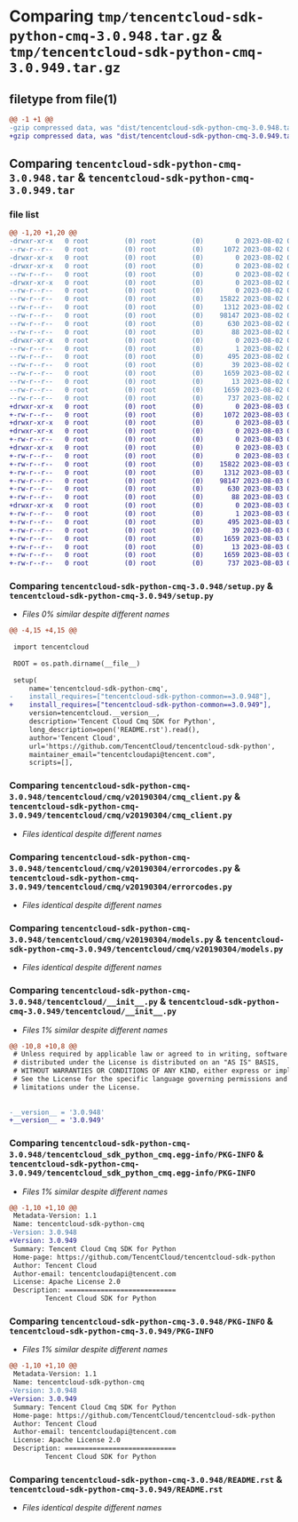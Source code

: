 # Comparing `tmp/tencentcloud-sdk-python-cmq-3.0.948.tar.gz` & `tmp/tencentcloud-sdk-python-cmq-3.0.949.tar.gz`

## filetype from file(1)

```diff
@@ -1 +1 @@
-gzip compressed data, was "dist/tencentcloud-sdk-python-cmq-3.0.948.tar", last modified: Wed Aug  2 00:26:57 2023, max compression
+gzip compressed data, was "dist/tencentcloud-sdk-python-cmq-3.0.949.tar", last modified: Thu Aug  3 00:23:22 2023, max compression
```

## Comparing `tencentcloud-sdk-python-cmq-3.0.948.tar` & `tencentcloud-sdk-python-cmq-3.0.949.tar`

### file list

```diff
@@ -1,20 +1,20 @@
-drwxr-xr-x   0 root         (0) root         (0)        0 2023-08-02 00:26:57.000000 tencentcloud-sdk-python-cmq-3.0.948/
--rw-r--r--   0 root         (0) root         (0)     1072 2023-08-02 00:26:57.000000 tencentcloud-sdk-python-cmq-3.0.948/setup.py
-drwxr-xr-x   0 root         (0) root         (0)        0 2023-08-02 00:26:57.000000 tencentcloud-sdk-python-cmq-3.0.948/tencentcloud/
-drwxr-xr-x   0 root         (0) root         (0)        0 2023-08-02 00:26:57.000000 tencentcloud-sdk-python-cmq-3.0.948/tencentcloud/cmq/
--rw-r--r--   0 root         (0) root         (0)        0 2023-08-02 00:26:57.000000 tencentcloud-sdk-python-cmq-3.0.948/tencentcloud/cmq/__init__.py
-drwxr-xr-x   0 root         (0) root         (0)        0 2023-08-02 00:26:57.000000 tencentcloud-sdk-python-cmq-3.0.948/tencentcloud/cmq/v20190304/
--rw-r--r--   0 root         (0) root         (0)        0 2023-08-02 00:26:57.000000 tencentcloud-sdk-python-cmq-3.0.948/tencentcloud/cmq/v20190304/__init__.py
--rw-r--r--   0 root         (0) root         (0)    15822 2023-08-02 00:26:57.000000 tencentcloud-sdk-python-cmq-3.0.948/tencentcloud/cmq/v20190304/cmq_client.py
--rw-r--r--   0 root         (0) root         (0)     1312 2023-08-02 00:26:57.000000 tencentcloud-sdk-python-cmq-3.0.948/tencentcloud/cmq/v20190304/errorcodes.py
--rw-r--r--   0 root         (0) root         (0)    98147 2023-08-02 00:26:57.000000 tencentcloud-sdk-python-cmq-3.0.948/tencentcloud/cmq/v20190304/models.py
--rw-r--r--   0 root         (0) root         (0)      630 2023-08-02 00:26:57.000000 tencentcloud-sdk-python-cmq-3.0.948/tencentcloud/__init__.py
--rw-r--r--   0 root         (0) root         (0)       88 2023-08-02 00:26:57.000000 tencentcloud-sdk-python-cmq-3.0.948/setup.cfg
-drwxr-xr-x   0 root         (0) root         (0)        0 2023-08-02 00:26:57.000000 tencentcloud-sdk-python-cmq-3.0.948/tencentcloud_sdk_python_cmq.egg-info/
--rw-r--r--   0 root         (0) root         (0)        1 2023-08-02 00:26:57.000000 tencentcloud-sdk-python-cmq-3.0.948/tencentcloud_sdk_python_cmq.egg-info/dependency_links.txt
--rw-r--r--   0 root         (0) root         (0)      495 2023-08-02 00:26:57.000000 tencentcloud-sdk-python-cmq-3.0.948/tencentcloud_sdk_python_cmq.egg-info/SOURCES.txt
--rw-r--r--   0 root         (0) root         (0)       39 2023-08-02 00:26:57.000000 tencentcloud-sdk-python-cmq-3.0.948/tencentcloud_sdk_python_cmq.egg-info/requires.txt
--rw-r--r--   0 root         (0) root         (0)     1659 2023-08-02 00:26:57.000000 tencentcloud-sdk-python-cmq-3.0.948/tencentcloud_sdk_python_cmq.egg-info/PKG-INFO
--rw-r--r--   0 root         (0) root         (0)       13 2023-08-02 00:26:57.000000 tencentcloud-sdk-python-cmq-3.0.948/tencentcloud_sdk_python_cmq.egg-info/top_level.txt
--rw-r--r--   0 root         (0) root         (0)     1659 2023-08-02 00:26:57.000000 tencentcloud-sdk-python-cmq-3.0.948/PKG-INFO
--rw-r--r--   0 root         (0) root         (0)      737 2023-08-02 00:26:57.000000 tencentcloud-sdk-python-cmq-3.0.948/README.rst
+drwxr-xr-x   0 root         (0) root         (0)        0 2023-08-03 00:23:22.000000 tencentcloud-sdk-python-cmq-3.0.949/
+-rw-r--r--   0 root         (0) root         (0)     1072 2023-08-03 00:23:22.000000 tencentcloud-sdk-python-cmq-3.0.949/setup.py
+drwxr-xr-x   0 root         (0) root         (0)        0 2023-08-03 00:23:22.000000 tencentcloud-sdk-python-cmq-3.0.949/tencentcloud/
+drwxr-xr-x   0 root         (0) root         (0)        0 2023-08-03 00:23:22.000000 tencentcloud-sdk-python-cmq-3.0.949/tencentcloud/cmq/
+-rw-r--r--   0 root         (0) root         (0)        0 2023-08-03 00:23:22.000000 tencentcloud-sdk-python-cmq-3.0.949/tencentcloud/cmq/__init__.py
+drwxr-xr-x   0 root         (0) root         (0)        0 2023-08-03 00:23:22.000000 tencentcloud-sdk-python-cmq-3.0.949/tencentcloud/cmq/v20190304/
+-rw-r--r--   0 root         (0) root         (0)        0 2023-08-03 00:23:22.000000 tencentcloud-sdk-python-cmq-3.0.949/tencentcloud/cmq/v20190304/__init__.py
+-rw-r--r--   0 root         (0) root         (0)    15822 2023-08-03 00:23:22.000000 tencentcloud-sdk-python-cmq-3.0.949/tencentcloud/cmq/v20190304/cmq_client.py
+-rw-r--r--   0 root         (0) root         (0)     1312 2023-08-03 00:23:22.000000 tencentcloud-sdk-python-cmq-3.0.949/tencentcloud/cmq/v20190304/errorcodes.py
+-rw-r--r--   0 root         (0) root         (0)    98147 2023-08-03 00:23:22.000000 tencentcloud-sdk-python-cmq-3.0.949/tencentcloud/cmq/v20190304/models.py
+-rw-r--r--   0 root         (0) root         (0)      630 2023-08-03 00:23:22.000000 tencentcloud-sdk-python-cmq-3.0.949/tencentcloud/__init__.py
+-rw-r--r--   0 root         (0) root         (0)       88 2023-08-03 00:23:22.000000 tencentcloud-sdk-python-cmq-3.0.949/setup.cfg
+drwxr-xr-x   0 root         (0) root         (0)        0 2023-08-03 00:23:22.000000 tencentcloud-sdk-python-cmq-3.0.949/tencentcloud_sdk_python_cmq.egg-info/
+-rw-r--r--   0 root         (0) root         (0)        1 2023-08-03 00:23:22.000000 tencentcloud-sdk-python-cmq-3.0.949/tencentcloud_sdk_python_cmq.egg-info/dependency_links.txt
+-rw-r--r--   0 root         (0) root         (0)      495 2023-08-03 00:23:22.000000 tencentcloud-sdk-python-cmq-3.0.949/tencentcloud_sdk_python_cmq.egg-info/SOURCES.txt
+-rw-r--r--   0 root         (0) root         (0)       39 2023-08-03 00:23:22.000000 tencentcloud-sdk-python-cmq-3.0.949/tencentcloud_sdk_python_cmq.egg-info/requires.txt
+-rw-r--r--   0 root         (0) root         (0)     1659 2023-08-03 00:23:22.000000 tencentcloud-sdk-python-cmq-3.0.949/tencentcloud_sdk_python_cmq.egg-info/PKG-INFO
+-rw-r--r--   0 root         (0) root         (0)       13 2023-08-03 00:23:22.000000 tencentcloud-sdk-python-cmq-3.0.949/tencentcloud_sdk_python_cmq.egg-info/top_level.txt
+-rw-r--r--   0 root         (0) root         (0)     1659 2023-08-03 00:23:22.000000 tencentcloud-sdk-python-cmq-3.0.949/PKG-INFO
+-rw-r--r--   0 root         (0) root         (0)      737 2023-08-03 00:23:22.000000 tencentcloud-sdk-python-cmq-3.0.949/README.rst
```

### Comparing `tencentcloud-sdk-python-cmq-3.0.948/setup.py` & `tencentcloud-sdk-python-cmq-3.0.949/setup.py`

 * *Files 0% similar despite different names*

```diff
@@ -4,15 +4,15 @@
 
 import tencentcloud
 
 ROOT = os.path.dirname(__file__)
 
 setup(
     name='tencentcloud-sdk-python-cmq',
-    install_requires=["tencentcloud-sdk-python-common==3.0.948"],
+    install_requires=["tencentcloud-sdk-python-common==3.0.949"],
     version=tencentcloud.__version__,
     description='Tencent Cloud Cmq SDK for Python',
     long_description=open('README.rst').read(),
     author='Tencent Cloud',
     url='https://github.com/TencentCloud/tencentcloud-sdk-python',
     maintainer_email="tencentcloudapi@tencent.com",
     scripts=[],
```

### Comparing `tencentcloud-sdk-python-cmq-3.0.948/tencentcloud/cmq/v20190304/cmq_client.py` & `tencentcloud-sdk-python-cmq-3.0.949/tencentcloud/cmq/v20190304/cmq_client.py`

 * *Files identical despite different names*

### Comparing `tencentcloud-sdk-python-cmq-3.0.948/tencentcloud/cmq/v20190304/errorcodes.py` & `tencentcloud-sdk-python-cmq-3.0.949/tencentcloud/cmq/v20190304/errorcodes.py`

 * *Files identical despite different names*

### Comparing `tencentcloud-sdk-python-cmq-3.0.948/tencentcloud/cmq/v20190304/models.py` & `tencentcloud-sdk-python-cmq-3.0.949/tencentcloud/cmq/v20190304/models.py`

 * *Files identical despite different names*

### Comparing `tencentcloud-sdk-python-cmq-3.0.948/tencentcloud/__init__.py` & `tencentcloud-sdk-python-cmq-3.0.949/tencentcloud/__init__.py`

 * *Files 1% similar despite different names*

```diff
@@ -10,8 +10,8 @@
 # Unless required by applicable law or agreed to in writing, software
 # distributed under the License is distributed on an "AS IS" BASIS,
 # WITHOUT WARRANTIES OR CONDITIONS OF ANY KIND, either express or implied.
 # See the License for the specific language governing permissions and
 # limitations under the License.
 
 
-__version__ = '3.0.948'
+__version__ = '3.0.949'
```

### Comparing `tencentcloud-sdk-python-cmq-3.0.948/tencentcloud_sdk_python_cmq.egg-info/PKG-INFO` & `tencentcloud-sdk-python-cmq-3.0.949/tencentcloud_sdk_python_cmq.egg-info/PKG-INFO`

 * *Files 1% similar despite different names*

```diff
@@ -1,10 +1,10 @@
 Metadata-Version: 1.1
 Name: tencentcloud-sdk-python-cmq
-Version: 3.0.948
+Version: 3.0.949
 Summary: Tencent Cloud Cmq SDK for Python
 Home-page: https://github.com/TencentCloud/tencentcloud-sdk-python
 Author: Tencent Cloud
 Author-email: tencentcloudapi@tencent.com
 License: Apache License 2.0
 Description: ============================
         Tencent Cloud SDK for Python
```

### Comparing `tencentcloud-sdk-python-cmq-3.0.948/PKG-INFO` & `tencentcloud-sdk-python-cmq-3.0.949/PKG-INFO`

 * *Files 1% similar despite different names*

```diff
@@ -1,10 +1,10 @@
 Metadata-Version: 1.1
 Name: tencentcloud-sdk-python-cmq
-Version: 3.0.948
+Version: 3.0.949
 Summary: Tencent Cloud Cmq SDK for Python
 Home-page: https://github.com/TencentCloud/tencentcloud-sdk-python
 Author: Tencent Cloud
 Author-email: tencentcloudapi@tencent.com
 License: Apache License 2.0
 Description: ============================
         Tencent Cloud SDK for Python
```

### Comparing `tencentcloud-sdk-python-cmq-3.0.948/README.rst` & `tencentcloud-sdk-python-cmq-3.0.949/README.rst`

 * *Files identical despite different names*

